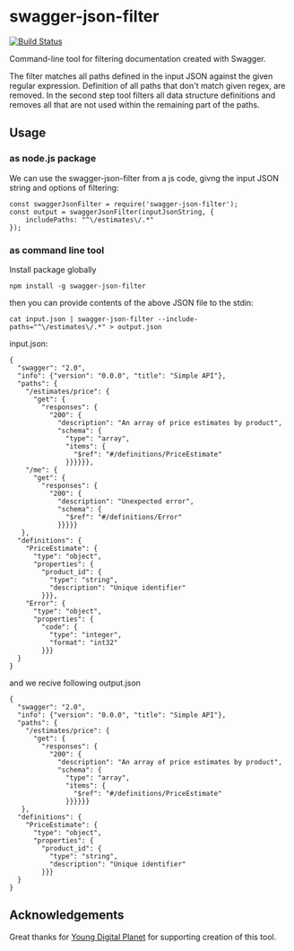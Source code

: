 # swagger-json-filter

[![Build Status](https://travis-ci.org/michalstocki/swagger-json-filter.svg?branch=master)](https://travis-ci.org/michalstocki/swagger-json-filter)

Command-line tool for filtering documentation created with Swagger.

The filter matches all paths defined in the input JSON against the given regular expression. Definition of all paths that don't match given regex, are removed. In the second step tool filters all data structure definitions and removes all that are not used within the remaining part of the paths.

## Usage

### as node.js package
We can use the swagger-json-filter from a js code, givng the input JSON string and options of filtering:
```
const swaggerJsonFilter = require('swagger-json-filter');
const output = swaggerJsonFilter(inputJsonString, {
    includePaths: "^\/estimates\/.*"
});
```

### as command line tool
Install package globally
```
npm install -g swagger-json-filter
```

then you can provide contents of the above JSON file to the stdin:
```
cat input.json | swagger-json-filter --include-paths="^\/estimates\/.*" > output.json
```

input.json:
```
{
  "swagger": "2.0",
  "info": {"version": "0.0.0", "title": "Simple API"},
  "paths": {
    "/estimates/price": {
      "get": {
        "responses": {
          "200": {
            "description": "An array of price estimates by product",
            "schema": {
              "type": "array",
              "items": {
                "$ref": "#/definitions/PriceEstimate"
              }}}}}},
    "/me": {
      "get": {
        "responses": {
          "200": {
            "description": "Unexpected error",
            "schema": {
              "$ref": "#/definitions/Error"
            }}}}}
   },
  "definitions": {
    "PriceEstimate": {
      "type": "object",
      "properties": {
        "product_id": {
          "type": "string",
          "description": "Unique identifier"
        }}},
    "Error": {
      "type": "object",
      "properties": {
        "code": {
          "type": "integer",
          "format": "int32"
        }}}
  }
}
```

and we recive following output.json
```
{
  "swagger": "2.0",
  "info": {"version": "0.0.0", "title": "Simple API"},
  "paths": {
    "/estimates/price": {
      "get": {
        "responses": {
          "200": {
            "description": "An array of price estimates by product",
            "schema": {
              "type": "array",
              "items": {
                "$ref": "#/definitions/PriceEstimate"
              }}}}}}
   },
  "definitions": {
    "PriceEstimate": {
      "type": "object",
      "properties": {
        "product_id": {
          "type": "string",
          "description": "Unique identifier"
        }}}
  }
}
```

## Acknowledgements ##

Great thanks for [Young Digital Planet](http://www.ydp.eu/) for supporting creation of this tool.
